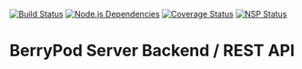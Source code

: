 [![Build Status](https://travis-ci.org/BerryUniverse/berrypod-server.svg?branch=master)](https://travis-ci.org/BerryUniverse/berrypod-server)
[![Node.js Dependencies](https://david-dm.org/BerryUniverse/berrypod-server.svg)](https://david-dm.org/BerryUniverse/berrypod-server)
[![Coverage Status](https://coveralls.io/repos/github/BerryUniverse/berrypod-server/badge.svg?branch=master)](https://coveralls.io/github/BerryUniverse/berrypod-server?branch=master)
[![NSP Status](https://nodesecurity.io/orgs/berryuniverse/projects/d29e924f-5c84-4c95-9b66-4ee1cfc16908/badge)](https://nodesecurity.io/orgs/berryuniverse/projects/d29e924f-5c84-4c95-9b66-4ee1cfc16908)
# BerryPod Server Backend / REST API
